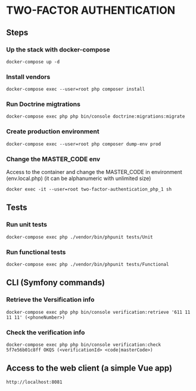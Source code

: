 # TWO-FACTOR AUTHENTICATION

## Steps

### Up the stack with docker-compose
```
docker-compose up -d
```

### Install vendors
```
docker-compose exec --user=root php composer install
```

### Run Doctrine migtrations

```
docker-compose exec php php bin/console doctrine:migrations:migrate
```

### Create production environment

```
docker-compose exec --user=root php composer dump-env prod
```

### Change the MASTER_CODE env

Access to the container and change the MASTER_CODE in environment (env.local.php) (it can be alphanumeric with unlimited size)

```
docker exec -it --user=root two-factor-authentication_php_1 sh
```

## Tests

### Run unit tests

```
docker-compose exec php ./vendor/bin/phpunit tests/Unit
```

### Run functional tests

```
docker-compose exec php ./vendor/bin/phpunit tests/Functional
```
## CLI (Symfony commands)

###  Retrieve the Versification info

```
docker-compose exec php php bin/console verification:retrieve '611 11 11 11' (<phoneNumber>)
```

### Check the verification info

```
docker-compose exec php php bin/console verification:check 5f7e56b01c8ff OKQS (<verificationId> <code|masterCode>)
```

## Access to the web client (a simple Vue app)

```
http://localhost:8081
```